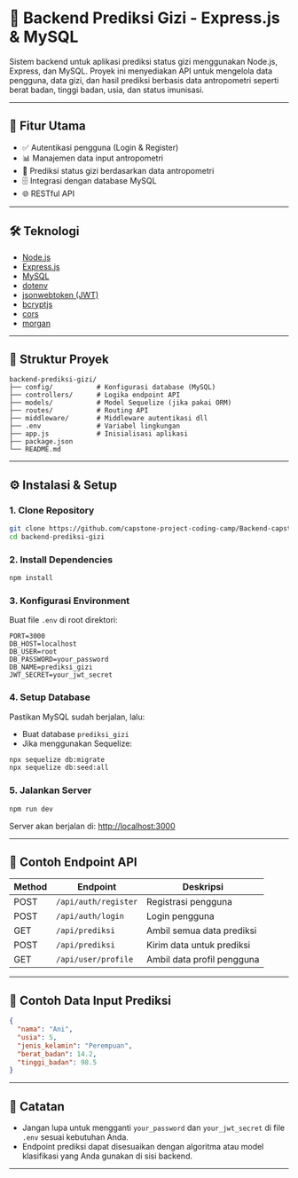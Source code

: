 # 🥗 Backend Prediksi Gizi - Express.js & MySQL

Sistem backend untuk aplikasi prediksi status gizi menggunakan Node.js, Express, dan MySQL. Proyek ini menyediakan API untuk mengelola data pengguna, data gizi, dan hasil prediksi berbasis data antropometri seperti berat badan, tinggi badan, usia, dan status imunisasi.

---

## 🚀 Fitur Utama

- ✅ Autentikasi pengguna (Login & Register)
- 📊 Manajemen data input antropometri
- 🤖 Prediksi status gizi berdasarkan data antropometri
- 🗄️ Integrasi dengan database MySQL
- 🌐 RESTful API

---

## 🛠️ Teknologi

- [Node.js](https://nodejs.org/)
- [Express.js](https://expressjs.com/)
- [MySQL](https://www.mysql.com/)
- [dotenv](https://www.npmjs.com/package/dotenv)
- [jsonwebtoken (JWT)](https://www.npmjs.com/package/jsonwebtoken)
- [bcryptjs](https://www.npmjs.com/package/bcryptjs)
- [cors](https://www.npmjs.com/package/cors)
- [morgan](https://www.npmjs.com/package/morgan)

---

## 📂 Struktur Proyek

```
backend-prediksi-gizi/
├── config/           # Konfigurasi database (MySQL)
├── controllers/      # Logika endpoint API
├── models/           # Model Sequelize (jika pakai ORM)
├── routes/           # Routing API
├── middleware/       # Middleware autentikasi dll
├── .env              # Variabel lingkungan
├── app.js            # Inisialisasi aplikasi
├── package.json
└── README.md
```

---

## ⚙️ Instalasi & Setup

### 1. Clone Repository

```bash
git clone https://github.com/capstone-project-coding-camp/Backend-capstone-project.git
cd backend-prediksi-gizi
```

### 2. Install Dependencies

```bash
npm install
```

### 3. Konfigurasi Environment

Buat file `.env` di root direktori:

```env
PORT=3000
DB_HOST=localhost
DB_USER=root
DB_PASSWORD=your_password
DB_NAME=prediksi_gizi
JWT_SECRET=your_jwt_secret
```

### 4. Setup Database

Pastikan MySQL sudah berjalan, lalu:

- Buat database `prediksi_gizi`
- Jika menggunakan Sequelize:

```bash
npx sequelize db:migrate
npx sequelize db:seed:all
```

### 5. Jalankan Server

```bash
npm run dev
```

Server akan berjalan di: [http://localhost:3000](http://localhost:3000)

---

## 🔌 Contoh Endpoint API

| Method | Endpoint             | Deskripsi                    |
|--------|----------------------|------------------------------|
| POST   | `/api/auth/register` | Registrasi pengguna          |
| POST   | `/api/auth/login`    | Login pengguna               |
| GET    | `/api/prediksi`      | Ambil semua data prediksi    |
| POST   | `/api/prediksi`      | Kirim data untuk prediksi    |
| GET    | `/api/user/profile`  | Ambil data profil pengguna   |

---

## 🧪 Contoh Data Input Prediksi

```json
{
  "nama": "Ani",
  "usia": 5,
  "jenis_kelamin": "Perempuan",
  "berat_badan": 14.2,
  "tinggi_badan": 98.5
}
```

---

## 📢 Catatan

- Jangan lupa untuk mengganti `your_password` dan `your_jwt_secret` di file `.env` sesuai kebutuhan Anda.
- Endpoint prediksi dapat disesuaikan dengan algoritma atau model klasifikasi yang Anda gunakan di sisi backend.

---
